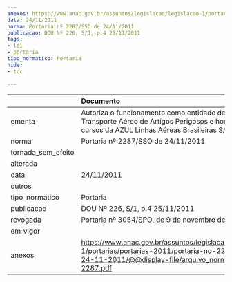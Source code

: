 ```yaml
---
anexos: https://www.anac.gov.br/assuntos/legislacao/legislacao-1/portarias/portarias-2011/portaria-no-2287-sso-de-24-11-2011/@@display-file/arquivo_norma/PA2011-2287.pdf
data: 24/11/2011
norma: Portaria nº 2287/SSO de 24/11/2011
publicacao: DOU Nº 226, S/1, p.4 25/11/2011
tags:
- lei
- portaria
tipo_normatico: Portaria
hide: 
- toc 
 
---
```


|                    | Documento                                                                                                                                                         |
|:-------------------|:------------------------------------------------------------------------------------------------------------------------------------------------------------------|
| ementa             | Autoriza o funcionamento como entidade de ensino de Transporte Aéreo de Artigos Perigosos e homologa os cursos da AZUL Linhas Aéreas Brasileiras S/A.             |
| norma              | Portaria nº 2287/SSO de 24/11/2011                                                                                                                                |
| tornada_sem_efeito |                                                                                                                                                                   |
| alterada           |                                                                                                                                                                   |
| data               | 24/11/2011                                                                                                                                                        |
| outros             |                                                                                                                                                                   |
| tipo_normatico     | Portaria                                                                                                                                                          |
| publicacao         | DOU Nº 226, S/1, p.4 25/11/2011                                                                                                                                   |
| revogada           | Portaria nº 3054/SPO, de 9 de novembro de 2016.                                                                                                                   |
| em_vigor           |                                                                                                                                                                   |
| anexos             | https://www.anac.gov.br/assuntos/legislacao/legislacao-1/portarias/portarias-2011/portaria-no-2287-sso-de-24-11-2011/@@display-file/arquivo_norma/PA2011-2287.pdf |